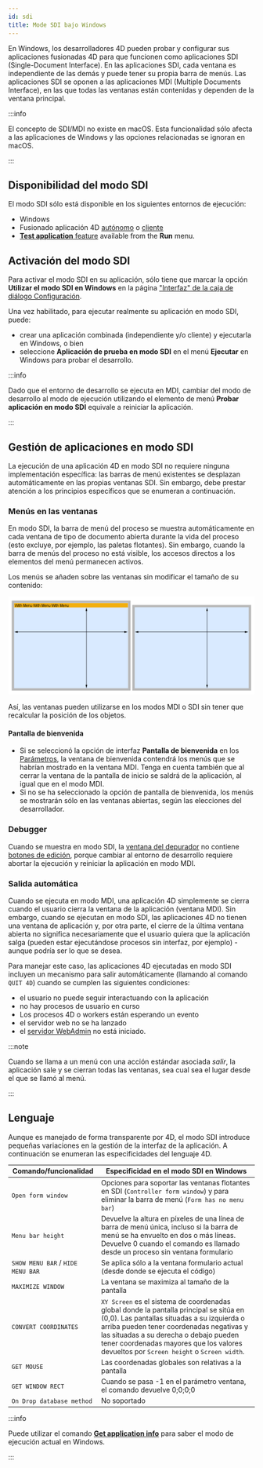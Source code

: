 ```yaml
---
id: sdi
title: Mode SDI bajo Windows
---
```


En Windows, los desarrolladores 4D pueden probar y configurar sus aplicaciones fusionadas 4D para que funcionen como aplicaciones SDI (Single-Document Interface). En las aplicaciones SDI, cada ventana es independiente de las demás y puede tener su propia barra de menús. Las aplicaciones SDI se oponen a las aplicaciones MDI (Multiple Documents Interface), en las que todas las ventanas están contenidas y dependen de la ventana principal.

:::info

El concepto de SDI/MDI no existe en macOS. Esta funcionalidad sólo afecta a las aplicaciones de Windows y las opciones relacionadas se ignoran en macOS.

:::

## Disponibilidad del modo SDI

El modo SDI sólo está disponible en los siguientes entornos de ejecución:

- Windows
- Fusionado aplicación 4D [autónomo](../Desktop/building.md#build-stand-alone-application) o [cliente](../Desktop/building.md#build-client-application)
- [**Test application** feature](bars.md#previewing-menu-bars) available from the **Run** menu.

## Activación del modo SDI

Para activar el modo SDI en su aplicación, sólo tiene que marcar la opción **Utilizar el modo SDI en Windows** en la página ["Interfaz" de la caja de diálogo Configuración](../settings/interface.md#display-windows).

Una vez habilitado, para ejecutar realmente su aplicación en modo SDI, puede:

- crear una aplicación combinada (independiente y/o cliente) y ejecutarla en Windows, o bien
- seleccione **Aplicación de prueba en modo SDI** en el menú **Ejecutar** en Windows para probar el desarrollo.

:::info

Dado que el entorno de desarrollo se ejecuta en MDI, cambiar del modo de desarrollo al modo de ejecución utilizando el elemento de menú **Probar aplicación en modo SDI** equivale a reiniciar la aplicación.

:::

## Gestión de aplicaciones en modo SDI

La ejecución de una aplicación 4D en modo SDI no requiere ninguna implementación específica: las barras de menú existentes se desplazan automáticamente en las propias ventanas SDI. Sin embargo, debe prestar atención a los principios específicos que se enumeran a continuación.

### Menús en las ventanas

En modo SDI, la barra de menú del proceso se muestra automáticamente en cada ventana de tipo de documento abierta durante la vida del proceso (esto excluye, por ejemplo, las paletas flotantes). Sin embargo, cuando la barra de menús del proceso no está visible, los accesos directos a los elementos del menú permanecen activos.

Los menús se añaden sobre las ventanas sin modificar el tamaño de su contenido:

![](../assets/en/Menus/sdi1.png)

Así, las ventanas pueden utilizarse en los modos MDI o SDI sin tener que recalcular la posición de los objetos.

#### Pantalla de bienvenida

- Si se seleccionó la opción de interfaz **Pantalla de bienvenida** en los [Parámetros](../settings/interface.md#display-windows), la ventana de bienvenida contendrá los menús que se habrían mostrado en la ventana MDI. Tenga en cuenta también que al cerrar la ventana de la pantalla de inicio se saldrá de la aplicación, al igual que en el modo MDI.
- Si no se ha seleccionado la opción de pantalla de bienvenida, los menús se mostrarán sólo en las ventanas abiertas, según las elecciones del desarrollador.

### Debugger

Cuando se muestra en modo SDI, la [ventana del depurador](../Debugging/debugger.md) no contiene [botones de edición](../Debugging/debugger.md#tool-bar-buttons), porque cambiar al entorno de desarrollo requiere abortar la ejecución y reiniciar la aplicación en modo MDI.

### Salida automática

Cuando se ejecuta en modo MDI, una aplicación 4D simplemente se cierra cuando el usuario cierra la ventana de la aplicación (ventana MDI). Sin embargo, cuando se ejecutan en modo SDI, las aplicaciones 4D no tienen una ventana de aplicación y, por otra parte, el cierre de la última ventana abierta no significa necesariamente que el usuario quiera que la aplicación salga (pueden estar ejecutándose procesos sin interfaz, por ejemplo) - aunque podría ser lo que se desea.

Para manejar este caso, las aplicaciones 4D ejecutadas en modo SDI incluyen un mecanismo para salir automáticamente (llamando al comando `QUIT 4D`) cuando se cumplen las siguientes condiciones:

- el usuario no puede seguir interactuando con la aplicación
- no hay procesos de usuario en curso
- Los procesos 4D o workers están esperando un evento
- el servidor web no se ha lanzado
- el [servidor WebAdmin](../Admin/webAdmin.md) no está iniciado.

:::note

Cuando se llama a un menú con una acción estándar asociada _salir_, la aplicación sale y se cierran todas las ventanas, sea cual sea el lugar desde el que se llamó al menú.

:::

## Lenguaje

Aunque es manejado de forma transparente por 4D, el modo SDI introduce pequeñas variaciones en la gestión de la interfaz de la aplicación. A continuación se enumeran las especificidades del lenguaje 4D.

| Comando/funcionalidad             | Especificidad en el modo SDI en Windows                                                                                                                                                                                                                                                                                                                                   |
| --------------------------------- | ------------------------------------------------------------------------------------------------------------------------------------------------------------------------------------------------------------------------------------------------------------------------------------------------------------------------------------------------------------------------- |
| `Open form window`                | Opciones para soportar las ventanas flotantes en SDI (`Controller form window`) y para eliminar la barra de menú (`Form has no menu bar`)                                                                                                                                                                                           |
| `Menu bar height`                 | Devuelve la altura en píxeles de una línea de barra de menú única, incluso si la barra de menú se ha envuelto en dos o más líneas. Devuelve 0 cuando el comando es llamado desde un proceso sin ventana formulario                                                                                                                                        |
| `SHOW MENU BAR` / `HIDE MENU BAR` | Se aplica sólo a la ventana formulario actual (desde donde se ejecuta el código)                                                                                                                                                                                                                                                                       |
| `MAXIMIZE WINDOW`                 | La ventana se maximiza al tamaño de la pantalla                                                                                                                                                                                                                                                                                                                           |
| `CONVERT COORDINATES`             | `XY Screen` es el sistema de coordenadas global donde la pantalla principal se sitúa en (0,0). Las pantallas situadas a su izquierda o arriba pueden tener coordenadas negativas y las situadas a su derecha o debajo pueden tener coordenadas mayores que los valores devueltos por `Screen height` o `Screen width`. |
| `GET MOUSE`                       | Las coordenadas globales son relativas a la pantalla                                                                                                                                                                                                                                                                                                                      |
| `GET WINDOW RECT`                 | Cuando se pasa -1 en el parámetro ventana, el comando devuelve 0;0;0;0                                                                                                                                                                                                                                                                                                    |
| `On Drop database method`         | No soportado                                                                                                                                                                                                                                                                                                                                                              |

:::info

Puede utilizar el comando [**Get application info**](https://doc.4d.com/4dv19R/help/command/en/page1599.html) para saber el modo de ejecución actual en Windows.

:::
